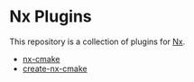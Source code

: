 # Nx Plugins

This repository is a collection of plugins for [Nx](https://nx.dev).

- [nx-cmake](plugins/nx-cmake/README.md)
- [create-nx-cmake](plugins/create-nx-cmake/README.md)
